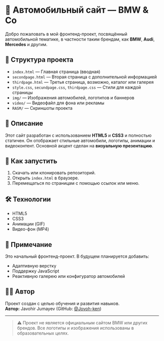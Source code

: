 # 🚗 Автомобильный сайт — BMW & Co

Добро пожаловать в мой фронтенд-проект, посвящённый автомобильной тематике, в частности таким брендам, как **BMW**, **Audi**, **Mercedes** и другим.

## 📁 Структура проекта

- `index.html` — Главная страница (вводная)
- `secondpage.html` — Вторая страница с дополнительной информацией
- `thirdpage.html` — Третья страница, возможно, каталог или галерея
- `style.css`, `secundpage.css`, `thirdpage.css` — Стили для каждой страницы
- `img/` — Изображения автомобилей, логотипов и баннеров
- `video/` — Видеофайл для фона или рекламы
- `RASM/` — Скриншоты проекта

## 🧠 Описание

Этот сайт разработан с использованием **HTML5** и **CSS3** и полностью статичен. Он отображает стильные автомобили, логотипы, анимации и видеоконтент. Основной акцент сделан на **визуальную презентацию**.

## 🚀 Как запустить

1. Скачать или клонировать репозиторий.
2. Открыть `index.html` в браузере.
3. Перемещаться по страницам с помощью ссылок или меню.

## 🛠️ Технологии

- HTML5
- CSS3
- Анимации (GIF)
- Видео-фон (MP4)

## 📌 Примечание

Это начальный фронтенд-проект. В будущем планируется добавить:
- Адаптивную верстку
- Поддержку JavaScript
- Реактивную галерею или конфигуратор автомобилей

## 👨‍💻 Автор

Проект создан с целью обучения и развития навыков.  
**Автор:** Javohir Jumayev (GitHub: [@Jovoh-ken](https://github.com/Jovoh-ken))

---

> ⚠️ Проект не является официальным сайтом BMW или других брендов. Все логотипы и изображения использованы в образовательных целях.

